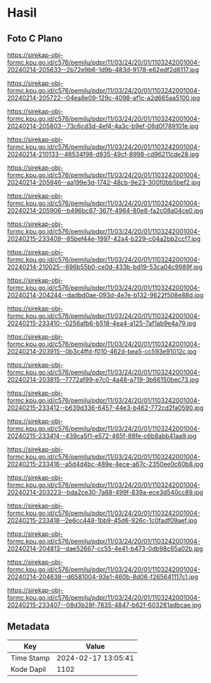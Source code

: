 # Hasil

## Foto C Plano

https://sirekap-obj-formc.kpu.go.id/c576/pemilu/pdpr/11/03/24/20/01/1103242001004-20240214-205633--2b72e9b6-1d9b-483d-9178-e62edf2d6117.jpg

https://sirekap-obj-formc.kpu.go.id/c576/pemilu/pdpr/11/03/24/20/01/1103242001004-20240214-205722--04ea8e09-129c-4098-af1c-a2d665aa5100.jpg

https://sirekap-obj-formc.kpu.go.id/c576/pemilu/pdpr/11/03/24/20/01/1103242001004-20240214-205803--73c6cd3d-4ef4-4a3c-b9ef-06d0f789101e.jpg

https://sirekap-obj-formc.kpu.go.id/c576/pemilu/pdpr/11/03/24/20/01/1103242001004-20240214-210133--46534f98-d935-49cf-8998-cd96211cde28.jpg

https://sirekap-obj-formc.kpu.go.id/c576/pemilu/pdpr/11/03/24/20/01/1103242001004-20240214-205946--aa199e3d-1742-48cb-9e23-300f0bb5bef2.jpg

https://sirekap-obj-formc.kpu.go.id/c576/pemilu/pdpr/11/03/24/20/01/1103242001004-20240214-205906--b496bc87-367f-4964-80e8-fa2c08a04ce0.jpg

https://sirekap-obj-formc.kpu.go.id/c576/pemilu/pdpr/11/03/24/20/01/1103242001004-20240215-233409--85bef44e-1997-42a4-b229-c04a2bb2ccf7.jpg

https://sirekap-obj-formc.kpu.go.id/c576/pemilu/pdpr/11/03/24/20/01/1103242001004-20240214-210025--696b55b0-ce0d-433b-bd19-53ca04c9989f.jpg

https://sirekap-obj-formc.kpu.go.id/c576/pemilu/pdpr/11/03/24/20/01/1103242001004-20240214-204244--dadbd0ae-093d-4e7e-b132-9622f508e88d.jpg

https://sirekap-obj-formc.kpu.go.id/c576/pemilu/pdpr/11/03/24/20/01/1103242001004-20240215-233410--0256afb6-b518-4ea4-a125-7af1ab9e4a79.jpg

https://sirekap-obj-formc.kpu.go.id/c576/pemilu/pdpr/11/03/24/20/01/1103242001004-20240214-203915--0b3c4ffd-f010-462d-bea5-cc593e91012c.jpg

https://sirekap-obj-formc.kpu.go.id/c576/pemilu/pdpr/11/03/24/20/01/1103242001004-20240214-203815--7772af99-e7c0-4a48-a719-3b66150bec73.jpg

https://sirekap-obj-formc.kpu.go.id/c576/pemilu/pdpr/11/03/24/20/01/1103242001004-20240215-233412--b639d336-6457-44e3-b462-772cd2fa0590.jpg

https://sirekap-obj-formc.kpu.go.id/c576/pemilu/pdpr/11/03/24/20/01/1103242001004-20240215-233414--439ca5f1-e572-465f-88fe-c6b8abb41aa9.jpg

https://sirekap-obj-formc.kpu.go.id/c576/pemilu/pdpr/11/03/24/20/01/1103242001004-20240215-233416--a5d4d4bc-489e-4ece-a67c-2350ee0c60b8.jpg

https://sirekap-obj-formc.kpu.go.id/c576/pemilu/pdpr/11/03/24/20/01/1103242001004-20240214-203223--bda2ce30-7a68-499f-839a-ece3d540cc89.jpg

https://sirekap-obj-formc.kpu.go.id/c576/pemilu/pdpr/11/03/24/20/01/1103242001004-20240215-233418--2e6cc448-1bb9-45d6-926c-1c0fadf09aef.jpg

https://sirekap-obj-formc.kpu.go.id/c576/pemilu/pdpr/11/03/24/20/01/1103242001004-20240214-204813--dae52667-cc55-4e41-b473-0db98c65a02b.jpg

https://sirekap-obj-formc.kpu.go.id/c576/pemilu/pdpr/11/03/24/20/01/1103242001004-20240214-204638--d6581004-93e1-460b-8d06-f265641117c1.jpg

https://sirekap-obj-formc.kpu.go.id/c576/pemilu/pdpr/11/03/24/20/01/1103242001004-20240215-233407--08d3b28f-7835-4847-b62f-603281adbcae.jpg


## Metadata

| Key        | Value               |
| ---------- | ------------------- |
| Time Stamp | 2024-02-17 13:05:41 |
| Kode Dapil | 1102                |



